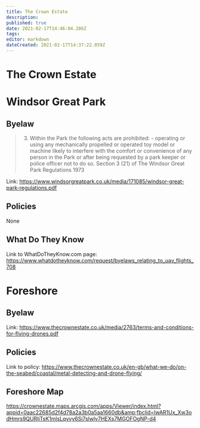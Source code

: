 ```yaml
---
title: The Crown Estate
description: 
published: true
date: 2021-02-17T14:46:04.286Z
tags: 
editor: markdown
dateCreated: 2021-02-17T14:37:22.059Z
---
```


# The Crown Estate

# Windsor Great Park
## Byelaw
> 3. Within the Park the following acts are prohibited: -
operating or using any mechanically propelled or operated toy model or machine likely to interfere with the comfort or convenience of any person in the Park or after being requested by a park keeper or police officer not to do so.
Section 3 (21) of The Windsor Great Park Regulations 1973

Link: 
https://www.windsorgreatpark.co.uk/media/171085/windsor-great-park-regulations.pdf

## Policies

None

## What Do They Know

Link to WhatDoTheyKnow.com page: 
https://www.whatdotheyknow.com/request/byelaws_relating_to_uav_flights_708

# Foreshore
## Byelaw

Link: 
https://www.thecrownestate.co.uk/media/2763/terms-and-conditions-for-flying-drones.pdf

## Policies

Link to policy: 
https://www.thecrownestate.co.uk/en-gb/what-we-do/on-the-seabed/coastal/metal-detecting-and-drone-flying/

## Foreshore Map
https://crownestate.maps.arcgis.com/apps/Viewer/index.html?appid=0aac22685d2f4d78a2a3b0a5aa1660db&amp;fbclid=IwAR1Ux_Xw3odHmrs9QURIjTsK1mlsLqyvy6Si7slwly7HEXs7MGOFOgNP-d4